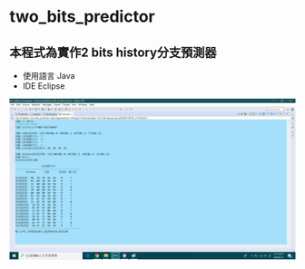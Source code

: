 # two_bits_predictor
## 本程式為實作2 bits history分支預測器
* 使用語言 Java
* IDE Eclipse


![image](2.png "執行結果")
